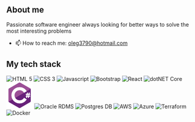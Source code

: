 ## About me
Passionate software engineer always looking for better ways to solve the most interesting problems

- 📫 How to reach me: oleg3790@hotmail.com

## My tech stack
<div style="display:inline-block;">
<img src="https://cdn.worldvectorlogo.com/logos/html5-2.svg" alt="HTML 5" width="70" height="70"/>
<img src="https://cdn.worldvectorlogo.com/logos/css-3.svg" alt="CSS 3" width="70" height="70"/>
<img src="https://cdn.worldvectorlogo.com/logos/javascript-1.svg" alt="Javascript" width="70" height="70"/>
<img src="https://cdn.worldvectorlogo.com/logos/bootstrap-4.svg" alt="Bootstrap" width="70" height="70"/>
<img src="https://cdn.worldvectorlogo.com/logos/react-1.svg" alt="React" width="70" height="70"/>
<img src="https://cdn.worldvectorlogo.com/logos/dot-net-core-7.svg" alt="dotNET Core" width="70" height="70"/>
<img src="https://raw.githubusercontent.com/devicons/devicon/master/icons/csharp/csharp-original.svg" alt="c#" width="70" height="70"/>
<img src="https://cdn.worldvectorlogo.com/logos/oracle-6.svg" alt="Oracle RDMS" width="70" height="70"/>
<img src="https://cdn.worldvectorlogo.com/logos/postgresql.svg" alt="Postgres DB" width="70" height="70"/>
<img src="https://cdn.worldvectorlogo.com/logos/aws-2.svg" alt="AWS" width="70" height="70"/>
<img src="https://cdn.worldvectorlogo.com/logos/azure-1.svg" alt="Azure" width="70" height="70"/>
<img src="https://cdn.worldvectorlogo.com/logos/terraform-enterprise.svg" alt="Terraform" width="70" height="70"/>
<img src="https://cdn.worldvectorlogo.com/logos/docker-3.svg" alt="Docker" width="70" height="70"/>
 </div>


